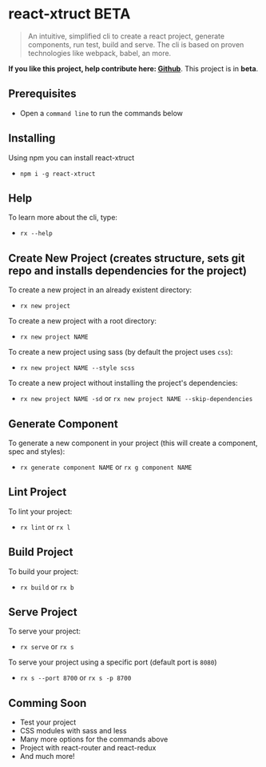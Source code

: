 # react-xtruct BETA
> An intuitive, simplified cli to create a react project, generate components, run test, build and serve.  The cli is based on proven technologies like webpack, babel, an more.

__If you like this project, help contribute here:  [Github](https://github.com/btinoco/react-xtruct)__.  This project is in __beta__.

## Prerequisites
+ Open a `command line` to run the commands below

## Installing
Using npm you can install react-xtruct
+ `npm i -g react-xtruct`

## Help
To learn more about the cli, type:
+ `rx --help`

## Create New Project (creates structure, sets git repo and installs dependencies for the project)
To create a new project in an already existent directory:
+ `rx new project`

To create a new project with a root directory:
+ `rx new project NAME`

To create a new project using sass (by default the project uses `css`):
+ `rx new project NAME --style scss`

To create a new project without installing the project's dependencies:
+ `rx new project NAME -sd` or `rx new project NAME --skip-dependencies`

## Generate Component
To generate a new component in your project (this will create a component, spec and styles):
+ `rx generate component NAME` or `rx g component NAME`

## Lint Project
To lint your project:
+ `rx lint` or `rx l`

## Build Project
To build your project:
+ `rx build` or `rx b`

## Serve Project
To serve your project:
+ `rx serve` or `rx s`

To serve your project using a specific port (default port is `8080`)
+ `rx s --port 8700` or `rx s -p 8700`

## Comming Soon
+ Test your project
+ CSS modules with sass and less
+ Many more options for the commands above
+ Project with react-router and react-redux
+ And much more!